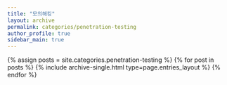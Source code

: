 ```yaml
---
title: "모의해킹"
layout: archive
permalink: categories/penetration-testing
author_profile: true
sidebar_main: true
---
```



{% assign posts = site.categories.penetration-testing %}
{% for post in posts %} {% include archive-single.html type=page.entries_layout %} {% endfor %}
